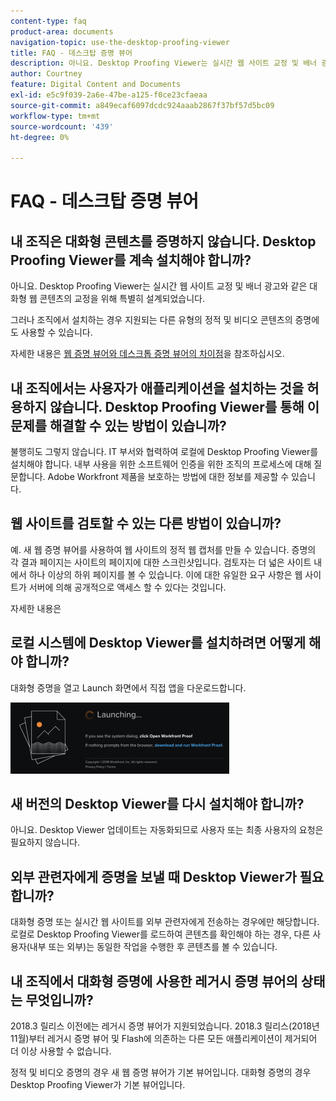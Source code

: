 ```yaml
---
content-type: faq
product-area: documents
navigation-topic: use-the-desktop-proofing-viewer
title: FAQ - 데스크탑 증명 뷰어
description: 아니요. Desktop Proofing Viewer는 실시간 웹 사이트 교정 및 배너 광고와 같은 대화형 웹 콘텐츠의 교정을 위해 특별히 설계되었습니다.
author: Courtney
feature: Digital Content and Documents
exl-id: e5c9f039-2a6e-47be-a125-f0ce23cfaeaa
source-git-commit: a849ecaf6097dcdc924aaab2867f37bf57d5bc09
workflow-type: tm+mt
source-wordcount: '439'
ht-degree: 0%

---
```


# FAQ - 데스크탑 증명 뷰어

## 내 조직은 대화형 콘텐츠를 증명하지 않습니다. Desktop Proofing Viewer를 계속 설치해야 합니까?

아니요. Desktop Proofing Viewer는 실시간 웹 사이트 교정 및 배너 광고와 같은 대화형 웹 콘텐츠의 교정을 위해 특별히 설계되었습니다.

그러나 조직에서 설치하는 경우 지원되는 다른 유형의 정적 및 비디오 콘텐츠의 증명에도 사용할 수 있습니다. 

자세한 내용은 [웹 증명 뷰어와 데스크톱 증명 뷰어의 차이점](../../../review-and-approve-work/proofing/proofing-overview/understand-differences-between-web-viewer.md)을 참조하십시오.

## 내 조직에서는 사용자가 애플리케이션을 설치하는 것을 허용하지 않습니다. Desktop Proofing Viewer를 통해 이 문제를 해결할 수 있는 방법이 있습니까?

불행히도 그렇지 않습니다. IT 부서와 협력하여 로컬에 Desktop Proofing Viewer를 설치해야 합니다. 내부 사용을 위한 소프트웨어 인증을 위한 조직의 프로세스에 대해 질문합니다. Adobe Workfront 제품을 보호하는 방법에 대한 정보를 제공할 수 있습니다.

## 웹 사이트를 검토할 수 있는 다른 방법이 있습니까?

예. 새 웹 증명 뷰어를 사용하여 웹 사이트의 정적 웹 캡처를 만들 수 있습니다. 증명의 각 결과 페이지는 사이트의 페이지에 대한 스크린샷입니다. 검토자는 더 넓은 사이트 내에서 하나 이상의 하위 페이지를 볼 수 있습니다. 이에 대한 유일한 요구 사항은 웹 사이트가 서버에 의해 공개적으로 액세스 할 수 있다는 것입니다.

자세한 내용은

## 로컬 시스템에 Desktop Viewer를 설치하려면 어떻게 해야 합니까?

대화형 증명을 열고 Launch 화면에서 직접 앱을 다운로드합니다.

![](assets/mceclip0-350x114.png) 

## 새 버전의 Desktop Viewer를 다시 설치해야 합니까?

아니요. Desktop Viewer 업데이트는 자동화되므로 사용자 또는 최종 사용자의 요청은 필요하지 않습니다.

## 외부 관련자에게 증명을 보낼 때 Desktop Viewer가 필요합니까?

대화형 증명 또는 실시간 웹 사이트를 외부 관련자에게 전송하는 경우에만 해당합니다. 로컬로 Desktop Proofing Viewer를 로드하여 콘텐츠를 확인해야 하는 경우, 다른 사용자(내부 또는 외부)는 동일한 작업을 수행한 후 콘텐츠를 볼 수 있습니다.

## 내 조직에서 대화형 증명에 사용한 레거시 증명 뷰어의 상태는 무엇입니까?

2018.3 릴리스 이전에는 레거시 증명 뷰어가 지원되었습니다. 2018.3 릴리스(2018년 11월)부터 레거시 증명 뷰어 및 Flash에 의존하는 다른 모든 애플리케이션이 제거되어 더 이상 사용할 수 없습니다. 

정적 및 비디오 증명의 경우 새 웹 증명 뷰어가 기본 뷰어입니다. 대화형 증명의 경우 Desktop Proofing Viewer가 기본 뷰어입니다.

<!--For more information, see [Legacy proofing viewer removed in 2018.3](../../../workfront-proof/wp-work-proofsfiles/review-proofs-lpv/lpv-removed-2018.md)-->

